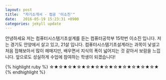 ```yaml
---
layout: post
title:  "자기소개서 - 컴공 '이소진'"
date:   2016-05-19 15:23:31 +0900
categories: jekyll update
---
```

안녕하세요 저는 컴퓨터시스템기초설계를 듣는 컴퓨터공학부 15학번 이소진 입니다. 
저는 경기도 안양에서 살고 있고, 21살 입니다.
컴퓨터시스템기초설계라는 과목이 낯설고 처음 접해보아서 많이 헤매지만,
배우면서 지식의 폭이 넓어지는 것 같아서 보람을 느낍니다.
앞으로도 성실하게 수업에 참여하는 학생이 되겠습니다!

{% highlight ruby %}
☆★☆★☆★☆★☆★☆★☆★☆★☆★☆★☆★☆★
{% endhighlight %}


[jekyll-docs]: http://jekyllrb.com/docs/home
[jekyll-gh]:   https://github.com/jekyll/jekyll
[jekyll-talk]: https://talk.jekyllrb.com/
